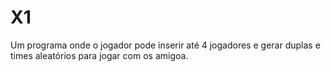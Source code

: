 #  X1
 Um programa onde o jogador pode inserir até 4 jogadores e gerar duplas e times aleatórios para jogar com os amigoa.
